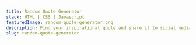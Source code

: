 ```yaml
---
title: Random Quote Generator
stack: HTML | CSS | Javascript
featuredImage: random-quote-generator.png
description: Find your inspirational quote and share it to social media.
slug: random-quote-generator
---
```

